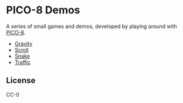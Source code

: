 # PICO-8 Demos

A series of small games and demos, developed by playing around with
[PICO-8](https://pico-8.com/).

- [Gravity](https://www.lexaloffle.com/bbs/?pid=77337&tkey=bRdcPTM29bwht9SBWcT4)
- [Scroll](https://www.lexaloffle.com/bbs/?tid=38186&tkey=OG9zk8wXTcR0Vz8QleFv)
- [Snake](https://www.lexaloffle.com/bbs/?pid=77238&tkey=oZIkBzekpW7TgSnGd0hF)
- [Traffic](https://www.lexaloffle.com/bbs/?pid=77355&tkey=FjHxbctlAHCiUvIjPocY)

## License

CC-0
